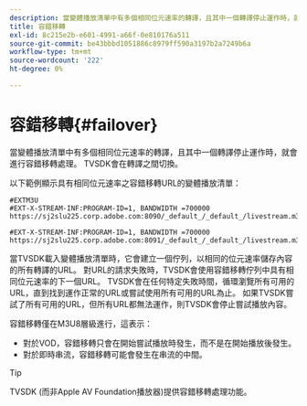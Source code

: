 ```yaml
---
description: 當變體播放清單中有多個相同位元速率的轉譯，且其中一個轉譯停止運作時，就會進行容錯移轉處理。 TVSDK會在轉譯之間切換。
title: 容錯移轉
exl-id: 8c215e2b-e601-4991-a66f-0e810176a511
source-git-commit: be43bbbd1051886c8979ff590a3197b2a7249b6a
workflow-type: tm+mt
source-wordcount: '222'
ht-degree: 0%

---
```


# 容錯移轉{#failover}

當變體播放清單中有多個相同位元速率的轉譯，且其中一個轉譯停止運作時，就會進行容錯移轉處理。 TVSDK會在轉譯之間切換。

以下範例顯示具有相同位元速率之容錯移轉URL的變體播放清單：

```
#EXTM3U
#EXT-X-STREAM-INF:PROGRAM-ID=1, BANDWIDTH =700000
https://sj2slu225.corp.adobe.com:8090/_default_/_default_/livestream.m3u8   

#EXT-X-STREAM-INF:PROGRAM-ID=1, BANDWIDTH =700000
https://sj2slu225.corp.adobe.com:8091/_default_/_default_/livestream.m3u8
```

當TVSDK載入變體播放清單時，它會建立一個佇列，以相同的位元速率儲存內容的所有轉譯的URL。 對URL的請求失敗時，TVSDK會使用容錯移轉佇列中具有相同位元速率的下一個URL。 TVSDK會在任何特定失敗時間，循環瀏覽所有可用的URL，直到找到運作正常的URL或嘗試使用所有可用的URL為止。 如果TVSDK嘗試了所有可用的URL，但所有URL都無法運作，則TVSDK會停止嘗試播放內容。

容錯移轉僅在M3U8層級進行，這表示：

* 對於VOD，容錯移轉只會在開始嘗試播放時發生，而不是在開始播放後發生。
* 對於即時串流，容錯移轉可能會發生在串流的中間。

>[!TIP]
>
>TVSDK (而非Apple AV Foundation播放器)提供容錯移轉處理功能。
